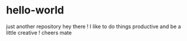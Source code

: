 # hello-world
just another repository
hey there ! I like to do things productive and be a little creative ! cheers mate
